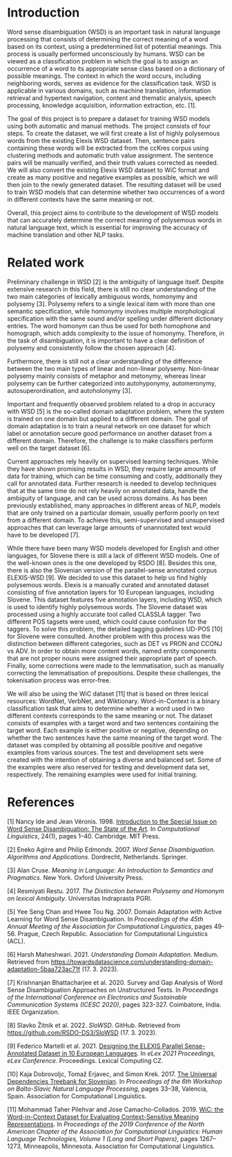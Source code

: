 # Introduction

Word sense disambiguation (WSD) is an important task in natural language processing that consists of determining the correct meaning of a word based on its context, using a predetermined list of potential meanings. This process is usually performed unconsciously by humans. WSD can be viewed as a classification problem in which the goal is to assign an occurrence of a word to its appropriate sense class based on a dictionary of possible meanings. The context in which the word occurs, including neighboring words, serves as evidence for the classification task. WSD is applicable in various domains, such as machine translation, information retrieval and hypertext navigation, content and thematic analysis, speech processing, knowledge acquisition, information extraction, etc. [1].
 
The goal of this project is to prepare a dataset for training WSD models using both automatic and manual methods. The project consists of four steps. To create the dataset, we will first create a list of highly polysemous words from the existing Elexis WSD dataset. Then, sentence pairs containing these words will be extracted from the ccKres corpus using clustering methods and automatic truth value assignment. The sentence pairs will be manually verified, and their truth values corrected as needed. We will also convert the existing Elexis WSD dataset to WiC format and create as many positive and negative examples as possible, which we will then join to the newly generated dataset. The resulting dataset will be used to train WSD models that can determine whether two occurrences of a word in different contexts have the same meaning or not.

Overall, this project aims to contribute to the development of WSD models that can accurately determine the correct meaning of polysemous words in natural language text, which is essential for improving the accuracy of machine translation and other NLP tasks.

# Related work

Preliminary challenge in WSD [2] is the ambiguity of language itself. Despite extensive research in this field, there is still no clear understanding of the two main categories of lexically ambiguous words, homonymy and polysemy [3]. Polysemy refers to a single lexical item with more than one semantic specification, while homonymy involves multiple morphological specification with the same sound and/or spelling under different dictionary entries. The word homonym can thus be used for both homophone and homograph, which adds complexity to the issue of homonymy. Therefore, in the task of disambiguation, it is important to have a clear definition of polysemy and consistently follow the chosen approach [4].

Furthermore, there is still not a clear understanding of the difference between the two main types of linear and non-linear polysemy. Non-linear polysemy mainly consists of metaphor and metonymy, whereas linear polysemy can be further categorized into autohyponymy, automeronymy, autosuperordination, and autoholonymy [3].

Important and frequently observed problem related to a drop in accuracy with WSD [5] is the so-called domain adaptation problem, where the system is trained on one domain but applied to a different domain. The goal of domain adaptation is to train a neural network on one dataset for which label or annotation secure good performance on another dataset from a different domain. Therefore, the challenge is to make classifiers perform well on the target dataset [6].

Current approaches rely heavily on supervised learning techniques. While they have shown promising results in WSD, they require large amounts of data for training, which can be time consuming and costly, additionally they call for annotated data. Further research is needed to develop techniques that at the same time do not rely heavily on annotated data, handle the ambiguity of language, and can be used across domains. As has been previously established, many approaches in different areas of NLP, models that are only trained on a particular domain, usually perform poorly on text from a different domain. To achieve this, semi-supervised and unsupervised approaches that can leverage large amounts of unannotated text would have to be developed [7].

While there have been many WSD models developed for English and other languages, for Slovene there is still a lack of different WSD models. One of the well-known ones is the one developed by RSDO [8]. Besides this one, there is also the Slovenian version of the parallel-sense annotated corpus ELEXIS-WSD [9]. We decided to use this dataset to help us find highly polysemous words. Elexis is a manually curated and annotated dataset consisting of five annotation layers for 10 European languages, including Slovene. This dataset features five annotation layers, including WSD, which is used to identify highly polysemous words. The Slovene dataset was processed using a highly accurate tool called CLASSLA tagger. Two different POS tagsets were used, which could cause confusion for the taggers. To solve this problem, the detailed tagging guidelines UD-POS [10] for Slovene were consulted. Another problem with this process was the distinction between different categories, such as DET vs PRON and CCONJ vs ADV. In order to obtain more content words, named entity components that are not proper nouns were assigned their appropriate part of speech. Finally, some corrections were made to the lemmatisation, such as manually correcting the lemmatisation of prepositions. Despite these challenges, the tokenisation process was error-free.

We will also be using the WiC dataset [11] that is based on three lexical resources: WordNet, VerbNet, and Wiktionary. Word-in-Context is a binary classification task that aims to determine whether a word used in two different contexts corresponds to the same meaning or not. The dataset consists of examples with a target word and two sentences containing the target word. Each example is either positive or negative, depending on whether the two sentences have the same meaning of the target word. The dataset was compiled by obtaining all possible positive and negative examples from various sources. The test and development sets were created with the intention of obtaining a diverse and balanced set. Some of the examples were also reserved for testing and development data set, respectively. The remaining examples were used for initial training.

# References

[1] Nancy Ide and Jean Véronis. 1998. [Introduction to the Special Issue on Word Sense Disambiguation: The State of the Art](https://aclanthology.org/J98-1001). In *Computational Linguistics*, 24(1), pages 1–40. Cambridge. MIT Press.

[2] Eneko Agirre and Philip Edmonds. 2007.  *Word Sense Disambiguation. Algorithms and Applications*. Dordrecht, Netherlands. Springer.

[3] Alan Cruse. *Meaning in Language: An Introduction to Semantics and Pragmatics*. New York. Oxford University Press.

[4] Resmiyati Restu. 2017. *The Distinction between Polysemy and Homonym on lexical Ambiguity*. Universitas Indraprasta PGRI.

[5] Yee Seng Chan and Hwee Tou Ng. 2007. Domain Adaptation with Active Learning for Word Sense Disambiguation. In *Proceedings of the 45th Annual Meeting of the Association for Computational Linguistics*, pages 49-56. Prague, Czech Republic. Association for Computational Linguistics (ACL).

[6] Harsh Maheshwari. 2021. *Understanding Domain Adaptation*. Medium. Retrieved from https://towardsdatascience.com/understanding-domain-adaptation-5baa723ac71f (17. 3. 2023).

[7] Krishnanjan Bhattacharjee et al. 2020. Survey and Gap Analysis of Word Sense Disambiguation Approaches on Unstructured Texts. In *Proceedings of the International Conference on Electronics and Sustainable Communication Systems (ICESC 2020)*, pages 323-327. Coimbatore, India. IEEE Organization.

[8] Slavko Žitnik et al. 2022. *SloWSD*. GitHub. Retrieved from https://github.com/RSDO-DS3/SloWSD (17. 3. 2023).

[9] Federico Martelli et al. 2021. [Designing the ELEXIS Parallel Sense-Annotated Dataset in 10 European Languages](https://elex.link/elex2021/). In *eLex 2021 Proceedings, eLex Conference*. Proceedings. Lexical Computing CZ.

[10] Kaja Dobrovoljc, Tomaž Erjavec, and Simon Krek. 2017. [The Universal Dependencies Treebank for Slovenian](https://aclanthology.org/W17-1406). In *Proceedings of the 6th Workshop on Balto-Slavic Natural Language Processing*, pages 33–38, Valencia, Spain. Association for Computational Linguistics.

[11] Mohammad Taher Pilehvar and Jose Camacho-Collados. 2019. [WiC: the Word-in-Context Dataset for Evaluating Context-Sensitive Meaning Representations](https://aclanthology.org/N19-1128). In *Proceedings of the 2019 Conference of the North American Chapter of the Association for Computational Linguistics: Human Language Technologies, Volume 1 (Long and Short Papers)*, pages 1267–1273, Minneapolis, Minnesota. Association for Computational Linguistics.
